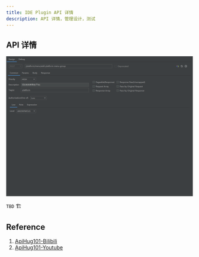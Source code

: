 ```yaml
---
title: IDE Plugin API 详情
description: API 详情，管理设计，测试
---
```


## API 详情

![Api Design](../public/image/idea/005_resource_01_design.png)

`TBD` 🏗️

## Reference

1. [ApiHug101-Bilibili](https://www.bilibili.com/video/BV1KK421k7J8/)
2. [ApiHug101-Youtube](https://youtube.com/@ApiHug?si=C1yw0poHA01zbmyj)
